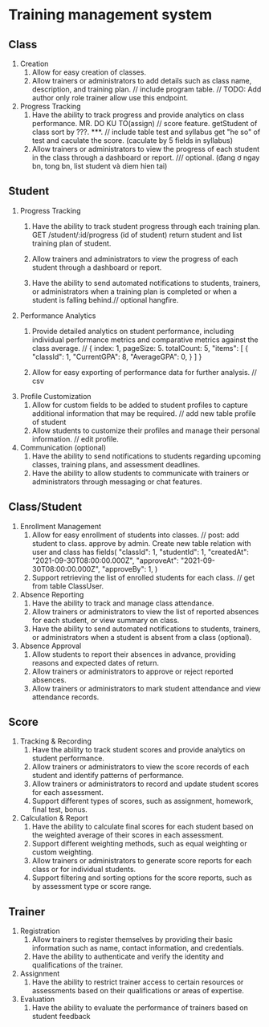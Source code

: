 # Training management system

## Class

1. Creation
   1. Allow for easy creation of classes.
   2. Allow trainers or administrators to add details such as class name, description, and training plan.
   // include program table.
   // TODO: Add author only role trainer allow use this endpoint.
2. Progress Tracking
   1. Have the ability to track progress and provide analytics on class performance. MR. DO KU TO(assign)
   // score feature. getStudent of class sort by ???. ***.
   // include table test and syllabus get "he so" of test and caculate the score. (caculate by 5 fields in syllabus)
   2. Allow trainers or administrators to view the progress of each student in the class through a dashboard or report.
   /// optional. (đang ơ ngay bn, tong bn, list student và diem hien tai)

## Student

1. Progress Tracking
   1. Have the ability to track student progress through each training plan. 
   GET /student/:id/progress (id of student) return student and list training plan of student.
   
   2. Allow trainers and administrators to view the progress of each student through a dashboard or report.
   3. Have the ability to send automated notifications to students, trainers, or administrators when a training plan is completed or when a student is falling behind.// optional hangfire.
2. Performance Analytics
   1. Provide detailed analytics on student performance, including individual performance metrics and comparative metrics against the class average.
   // {
         index: 1,
         pageSize: 5.
         totalCount: 5,
         "items": [
            {
               "classId": 1,
               "CurrentGPA": 8,
               "AverageGPA": 0,
            }
         ]
      }

   2. Allow for easy exporting of performance data for further analysis.
   // csv
3. Profile Customization
   1. Allow for custom fields to be added to student profiles to capture additional information that may be required.
   // add new table profile of student
   2. Allow students to customize their profiles and manage their personal information.
   // edit profile.
4. Communication (optional)
   1. Have the ability to send notifications to students regarding upcoming classes, training plans, and assessment deadlines.
   2. Have the ability to allow students to communicate with trainers or administrators through messaging or chat features.

## Class/Student

1. Enrollment Management
   1. Allow for easy enrollment of students into classes.
   // post: add student to class. approve by admin. Create new table relation with user and class has fields(
      "classId": 1,
      "studentId": 1,
      "createdAt": "2021-09-30T08:00:00.000Z",
      "approveAt": "2021-09-30T08:00:00.000Z",
      "approveBy": 1,
   )
   2. Support retrieving the list of enrolled students for each class.
   // get from table ClassUser.
2. Absence Reporting
   1. Have the ability to track and manage class attendance.
   2. Allow trainers or administrators to view the list of reported absences for each student, or view summary on class.
   3. Have the ability to send automated notifications to students, trainers, or administrators when a student is absent from a class (optional).
3. Absence Approval
   1. Allow students to report their absences in advance, providing reasons and expected dates of return.
   2. Allow trainers or administrators to approve or reject reported absences.
   3. Allow trainers or administrators to mark student attendance and view attendance records.

## Score

1. Tracking & Recording
   1. Have the ability to track student scores and provide analytics on student performance.
   2. Allow trainers or administrators to view the score records of each student and identify patterns of performance.
   3. Allow trainers or administrators to record and update student scores for each assessment.
   4. Support different types of scores, such as assignment, homework, final test, bonus.
2. Calculation & Report
   1. Have the ability to calculate final scores for each student based on the weighted average of their scores in each assessment.
   2. Support different weighting methods, such as equal weighting or custom weighting.
   3. Allow trainers or administrators to generate score reports for each class or for individual students.
   4. Support filtering and sorting options for the score reports, such as by assessment type or score range.

## Trainer

1. Registration
   1. Allow trainers to register themselves by providing their basic information such as name, contact information, and credentials.
   2. Have the ability to authenticate and verify the identity and qualifications of the trainer.
2. Assignment
   1. Have the ability to restrict trainer access to certain resources or assessments based on their qualifications or areas of expertise.
3. Evaluation
   1. Have the ability to evaluate the performance of trainers based on student feedback